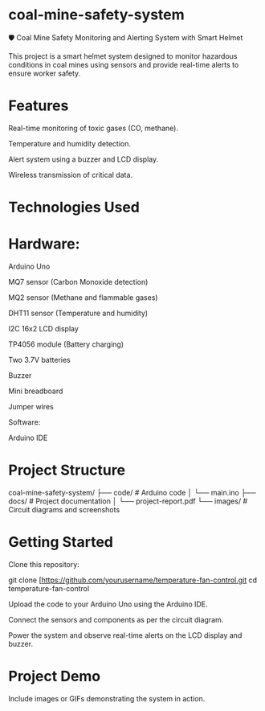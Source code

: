 # coal-mine-safety-system
🛡️ Coal Mine Safety Monitoring and Alerting System with Smart Helmet

This project is a smart helmet system designed to monitor hazardous conditions in coal mines using sensors and provide real-time alerts to ensure worker safety.

# Features

Real-time monitoring of toxic gases (CO, methane).

Temperature and humidity detection.

Alert system using a buzzer and LCD display.

Wireless transmission of critical data.

# Technologies Used

# Hardware:

Arduino Uno

MQ7 sensor (Carbon Monoxide detection)

MQ2 sensor (Methane and flammable gases)

DHT11 sensor (Temperature and humidity)

I2C 16x2 LCD display

TP4056 module (Battery charging)

Two 3.7V batteries

Buzzer

Mini breadboard

Jumper wires

Software:

Arduino IDE

# Project Structure

coal-mine-safety-system/
├── code/                 # Arduino code
│    └── main.ino
├── docs/                 # Project documentation
│    └── project-report.pdf
└── images/               # Circuit diagrams and screenshots

# Getting Started

Clone this repository:

git clone  [https://github.com/yourusername/temperature-fan-control.git
cd temperature-fan-control

Upload the code to your Arduino Uno using the Arduino IDE.

Connect the sensors and components as per the circuit diagram.

Power the system and observe real-time alerts on the LCD display and buzzer.

# Project Demo

Include images or GIFs demonstrating the system in action.

